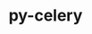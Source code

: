 ---
title: "py-celery"
layout: cache
categories: [package, develop]
meta: {"compilers": ["gcc@=7.5.0"], "num_specs": 6, "num_specs_by_stack": {"radiuss": 6, "root": 6}, "oss": ["ubuntu18.04"], "platforms": ["linux"], "stacks": ["radiuss", "root"], "targets": ["x86_64_v3"], "versions": ["5.3.6"]}
spec_details: [{"compiler": "gcc@=7.5.0", "hash": "2owdtmksuxpervqj3wpjbdmaqjd54kp5", "os": "ubuntu18.04", "platform": "linux", "size": "-", "stacks": ["radiuss", "root"], "target": "x86_64_v3", "variants": ["build_system=python_pip", "+redis", "+sqlalchemy"], "versions": ["5.3.6"]}, {"compiler": "gcc@=7.5.0", "hash": "7icnox72hbw4vdz7do5cwqsrtxbwnzro", "os": "ubuntu18.04", "platform": "linux", "size": "-", "stacks": ["radiuss", "root"], "target": "x86_64_v3", "variants": ["build_system=python_pip", "+redis", "+sqlalchemy"], "versions": ["5.3.6"]}, {"compiler": "gcc@=7.5.0", "hash": "i34es3bu7eibwgakm2nerhsfysx266mu", "os": "ubuntu18.04", "platform": "linux", "size": "-", "stacks": ["radiuss", "root"], "target": "x86_64_v3", "variants": ["build_system=python_pip", "+redis", "+sqlalchemy"], "versions": ["5.3.6"]}, {"compiler": "gcc@=7.5.0", "hash": "n26vcfqegrirolgaciqgss6rxg7zk7go", "os": "ubuntu18.04", "platform": "linux", "size": "-", "stacks": ["radiuss", "root"], "target": "x86_64_v3", "variants": ["build_system=python_pip", "+redis", "+sqlalchemy"], "versions": ["5.3.6"]}, {"compiler": "gcc@=7.5.0", "hash": "ufta6j54fendazrt7tc67ymd4ta57cic", "os": "ubuntu18.04", "platform": "linux", "size": "-", "stacks": ["radiuss", "root"], "target": "x86_64_v3", "variants": ["build_system=python_pip", "+redis", "+sqlalchemy"], "versions": ["5.3.6"]}, {"compiler": "gcc@=7.5.0", "hash": "yxrelnymhfl2yh7xaey7zviwfssijqjg", "os": "ubuntu18.04", "platform": "linux", "size": "-", "stacks": ["radiuss", "root"], "target": "x86_64_v3", "variants": ["build_system=python_pip", "+redis", "+sqlalchemy"], "versions": ["5.3.6"]}]
---